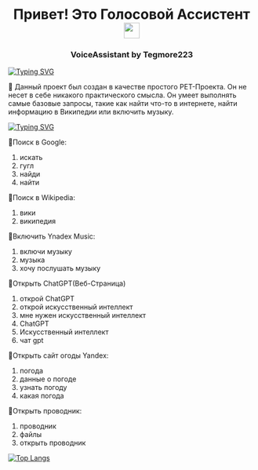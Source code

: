 <h1 align="center">Привет! Это Голосовой Ассистент <a href="https://daniilshat.ru/" target="_blank"></a> 
<img src="https://github.com/blackcater/blackcater/raw/main/images/Hi.gif" height="32"/></h1>
<h3 align="center">VoiceAssistant by Tegmore223</h3>
<a href="https://git.io/typing-svg"><img src="https://readme-typing-svg.demolab.com?font=Fira+Code&duration=1000&pause=1000&random=false&width=435&lines=%D0%9D%D0%B5%D0%BC%D0%BD%D0%BE%D0%B3%D0%BE+%D0%BE%D0%B1+%D1%8D%D1%82%D0%BE%D0%BC+%D0%BF%D1%80%D0%BE%D0%B5%D0%BA%D1%82%D0%B5%3A" alt="Typing SVG" /></a>

&#129302; Данный проект был создан в качестве простого PET-Проекта. Он не несет в себе никакого практического смысла. Он умеет выполнять самые базовые запросы, такие как найти что-то в интернете, найти информацию в Википедии или включить музыку. 

<a href="https://git.io/typing-svg"><img src="https://readme-typing-svg.demolab.com?font=Fira+Code&duration=1000&pause=1000&random=false&width=435&lines=%D0%A1%D0%BF%D0%B8%D1%81%D0%BE%D0%BA+%D0%B4%D0%BE%D1%81%D1%82%D1%83%D0%BF%D0%BD%D1%8B%D1%85+%D0%BA%D0%BE%D0%BC%D0%B0%D0%BD%D0%B4%3A+" alt="Typing SVG" /></a>

&#128308;Поиск в Google:
  1. искать
  2. гугл
  3. найди
  4. найти

&#128308;Поиск в Wikipedia:
  1. вики
  2. википедия

&#128308;Включить Ynadex Music: 
  1. включи музыку
  2. музыка
  3. хочу послушать музыку

&#128308;Открыть ChatGPT(Веб-Страница)
  1. открой ChatGPT
  2. открой искусственный интеллект
  3. мне нужен искусственный интеллект
  4. ChatGPT
  5. Искусственный интеллект
  6. чат gpt

&#128308;Открыть сайт огоды Yandex:
  1. погода
  2. данные о погоде
  13. узнать погоду
  4. какая погода

&#128308;Открыть проводник: 
  1. проводник
  2. файлы
  3. открыть проводник

[![Top Langs](https://github-readme-stats.vercel.app/api/top-langs/?username=Tegmore223&layout=compact)](https://github.com/Tegmore223/github-readme-stats)

